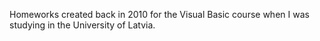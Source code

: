 Homeworks created back in 2010 for the Visual Basic course when I was studying in
 the University of Latvia.
